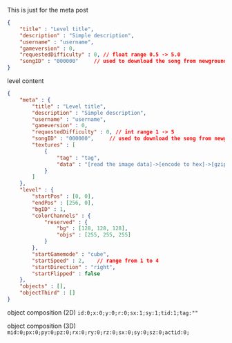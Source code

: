 
This is just for the meta post
```json
{
    "title" : "Level title",
    "description" : "Simple description",
    "username" : "username",
    "gameversion" : 0,
    "requestedDifficulty" : 0, // float range 0.5 -> 5.0
    "songID" : "000000"     // used to download the song from newgrounds
}
```

level content
```json
{
    "meta" : {
        "title" : "Level title",
        "description" : "Simple description",
        "username" : "username",
        "gameversion" : 0,
        "requestedDifficulty" : 0, // int range 1 -> 5
        "songID" : "000000",     // used to download the song from newgrounds,
        "textures" : [
            {
                "tag" : "tag",
                "data" : "[read the image data]->[encode to hex]->[gzip compress]->[encode to hex]",
            }
        ]
    },
    "level" : {
        "startPos" : [0, 0],
        "endPos" : [256, 0],
        "bgID" : 1,
        "colorChannels" : {
            "reserved" : {
                "bg" : [128, 128, 128],
                "objs" : [255, 255, 255]
            }
        },
        "startGamemode" : "cube",
        "startSpeed" : 2,    // range from 1 to 4
        "startDirection" : "right",
        "startFlipped" : false
    },
    "objects" : [],
    "objectThird" : []
}
```


object composition (2D)
`id:0;x:0;y:0;r:0;sx:1;sy:1;tid:1;tag:""`

object composition (3D)
`mid:0;px:0;py:0;pz:0;rx:0;ry:0;rz:0;sx:0;sy:0;sz:0;actid:0;`